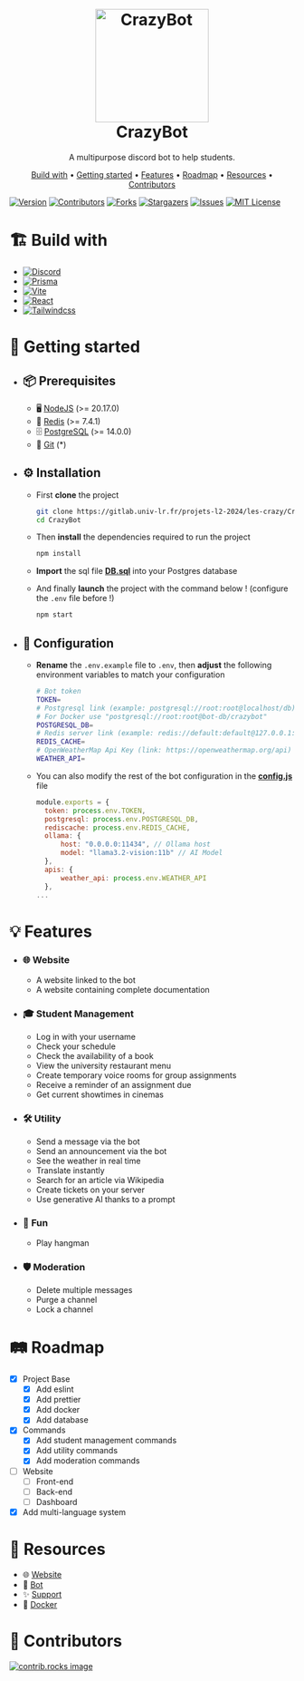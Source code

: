 <h1 align="center">
  <br>
  <a href="https://github.com/Pataxsa/CrazyBot"><img src="https://cdn.discordapp.com/app-icons/1288906275349987348/1281ce7a67d52c81b57c5118e87eec6e.png" width="200" alt="CrazyBot"></a>
  <br>
  CrazyBot
  <br>
</h1>

<p align="center">A multipurpose discord bot to help students.</p>

<p align="center">
  <a href="#%EF%B8%8F-build-with">Build with</a> •
  <a href="#-getting-started">Getting started</a> •
  <a href="#-features">Features</a> •
  <a href="#%EF%B8%8F-roadmap">Roadmap</a> •
  <a href="#-resources">Resources</a> •
  <a href="#-contributors">Contributors</a>
</p>

[![Version][version-shield]][version-url]
[![Contributors][contributors-shield]][contributors-url]
[![Forks][forks-shield]][forks-url]
[![Stargazers][stars-shield]][stars-url]
[![Issues][issues-shield]][issues-url]
[![MIT License][license-shield]][license-url]

# 🏗️ Build with

-   [![Discord][Discord.js]][Discord-url]
-   [![Prisma][Prisma.io]][Prisma-url]
-   [![Vite][Vite.dev]][Vite-url]
-   [![React][React.dev]][React-url]
-   [![Tailwindcss][Tailwindcss.com]][Tailwindcss-url]

# 🚀 Getting started

-   ## 📦 Prerequisites

    -   🖥️ [NodeJS](https://nodejs.org/) (>= 20.17.0)
    -   💾 [Redis](https://redis.io/) (>= 7.4.1)
    -   🗄️ [PostgreSQL](https://www.postgresql.org/) (>= 14.0.0)
    -   🐙 [Git](https://git-scm.com/) (\*)

-   ## ⚙️ Installation

    -   First **clone** the project

        ```bash
        git clone https://gitlab.univ-lr.fr/projets-l2-2024/les-crazy/CrazyBot.git
        cd CrazyBot
        ```

    -   Then **install** the dependencies required to run the project

        ```bash
        npm install
        ```

    -   **Import** the sql file **[DB.sql](./DB.sql)** into your Postgres database

    -   And finally **launch** the project with the command below ! (configure the `.env` file before !)

        ```bash
        npm start
        ```

-   ## 🔧 Configuration

    -   **Rename** the `.env.example` file to `.env`, then **adjust** the following environment variables to match your configuration

        ```bash
        # Bot token
        TOKEN=
        # Postgresql link (example: postgresql://root:root@localhost/db)
        # For Docker use "postgresql://root:root@bot-db/crazybot"
        POSTGRESQL_DB=
        # Redis server link (example: redis://default:default@127.0.0.1:6379)
        REDIS_CACHE=
        # OpenWeatherMap Api Key (link: https://openweathermap.org/api)
        WEATHER_API=
        ```

    -   You can also modify the rest of the bot configuration in the **[config.js](./config.js)** file

        ```js
        module.exports = {
          token: process.env.TOKEN,
          postgresql: process.env.POSTGRESQL_DB,
          rediscache: process.env.REDIS_CACHE,
          ollama: {
              host: "0.0.0.0:11434", // Ollama host
              model: "llama3.2-vision:11b" // AI Model
          },
          apis: {
              weather_api: process.env.WEATHER_API
          },
        ...
        ```

# 💡 Features

-   ### 🌐 Website

    -   A website linked to the bot
    -   A website containing complete documentation

-   ### 🎓 Student Management

    -   Log in with your username
    -   Check your schedule
    -   Check the availability of a book
    -   View the university restaurant menu
    -   Create temporary voice rooms for group assignments
    -   Receive a reminder of an assignment due
    -   Get current showtimes in cinemas

-   ### 🛠️ Utility

    -   Send a message via the bot
    -   Send an announcement via the bot
    -   See the weather in real time
    -   Translate instantly
    -   Search for an article via Wikipedia
    -   Create tickets on your server
    -   Use generative AI thanks to a prompt

-   ### 🎉 Fun

    -   Play hangman

-   ### 🛡️ Moderation

    -   Delete multiple messages
    -   Purge a channel
    -   Lock a channel

# 🛤️ Roadmap

-   [x] Project Base
    -   [x] Add eslint
    -   [x] Add prettier
    -   [x] Add docker
    -   [x] Add database
-   [x] Commands
    -   [x] Add student management commands
    -   [x] Add utility commands
    -   [x] Add moderation commands
-   [ ] Website
    -   [ ] Front-end
    -   [ ] Back-end
    -   [ ] Dashboard
-   [x] Add multi-language system

# 📎 Resources

-   🌐 [Website](https://crazy-bot.xyz)
-   🤖 [Bot](https://discord.com/oauth2/authorize?client_id=1288906275349987348)
-   ✨ [Support](https://discord.gg/QKzRefhY4e)
-   🐳 [Docker](https://hub.docker.com/r/cvjeticaxel122/crazybot)

# 🤝 Contributors

<a href="https://github.com/Pataxsa/CrazyBot/graphs/contributors">
  <img src="https://contrib.rocks/image?repo=Pataxsa/CrazyBot" alt="contrib.rocks image" />
</a>

[version-shield]: https://img.shields.io/github/package-json/v/Pataxsa/CrazyBot?style=for-the-badge
[version-url]: https://github.com/Pataxsa/CrazyBot/releases/latest
[contributors-shield]: https://img.shields.io/github/contributors/Pataxsa/CrazyBot.svg?style=for-the-badge
[contributors-url]: https://github.com/Pataxsa/CrazyBot/graphs/contributors
[forks-shield]: https://img.shields.io/github/forks/Pataxsa/CrazyBot.svg?style=for-the-badge
[forks-url]: https://github.com/Pataxsa/CrazyBot/network/members
[stars-shield]: https://img.shields.io/github/stars/Pataxsa/CrazyBot.svg?style=for-the-badge
[stars-url]: https://github.com/Pataxsa/CrazyBot/stargazers
[issues-shield]: https://img.shields.io/github/issues/Pataxsa/CrazyBot.svg?style=for-the-badge
[issues-url]: https://github.com/Pataxsa/CrazyBot/issues
[license-shield]: https://img.shields.io/github/license/Pataxsa/CrazyBot.svg?style=for-the-badge
[license-url]: https://github.com/Pataxsa/CrazyBot/blob/main/LICENSE.txt
[Discord.js]: https://img.shields.io/badge/discord.js-5765F2?style=for-the-badge&logo=discord&logoColor=white
[Discord-url]: https://discord.js.org/
[Prisma.io]: https://img.shields.io/badge/Prisma-3982CE?style=for-the-badge&logo=Prisma&logoColor=white
[Prisma-url]: https://www.prisma.io/
[Vite.dev]: https://img.shields.io/badge/Vite-646CFF?style=for-the-badge&logo=Vite&logoColor=white
[Vite-url]: https://vite.dev
[React.dev]: https://img.shields.io/badge/React-20232A?style=for-the-badge&logo=react&logoColor=61DAFB
[React-url]: https://react.dev/
[Tailwindcss.com]: https://img.shields.io/badge/Tailwind_CSS-38B2AC?style=for-the-badge&logo=tailwind-css&logoColor=white
[Tailwindcss-url]: https://tailwindcss.com
